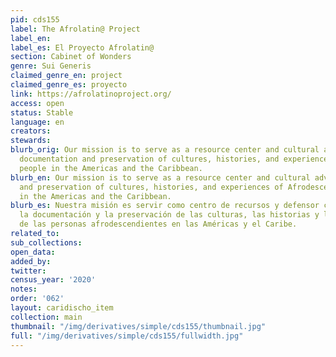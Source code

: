 ```yaml
---
pid: cds155
label: The Afrolatin@ Project
label_en:
label_es: El Proyecto Afrolatin@
section: Cabinet of Wonders
genre: Sui Generis
claimed_genre_en: project
claimed_genre_es: proyecto
link: https://afrolatinoproject.org/
access: open
status: Stable
language: en
creators:
stewards:
blurb_orig: Our mission is to serve as a resource center and cultural advocate for
  documentation and preservation of cultures, histories, and experiences of Afrodescendant
  people in the Americas and the Caribbean.
blurb_en: Our mission is to serve as a resource center and cultural advocate for documentation
  and preservation of cultures, histories, and experiences of Afrodescendant people
  in the Americas and the Caribbean.
blurb_es: Nuestra misión es servir como centro de recursos y defensor cultural de
  la documentación y la preservación de las culturas, las historias y las experiencias
  de las personas afrodescendientes en las Américas y el Caribe.
related_to:
sub_collections:
open_data:
added_by:
twitter:
census_year: '2020'
notes:
order: '062'
layout: caridischo_item
collection: main
thumbnail: "/img/derivatives/simple/cds155/thumbnail.jpg"
full: "/img/derivatives/simple/cds155/fullwidth.jpg"
---
```

